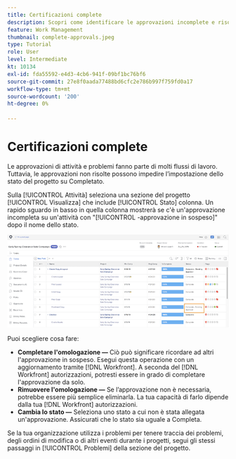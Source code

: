 ```yaml
---
title: Certificazioni complete
description: Scopri come identificare le approvazioni incomplete e risolverle in modo da poter chiudere il progetto in [!DNL  Workfront].
feature: Work Management
thumbnail: complete-approvals.jpeg
type: Tutorial
role: User
level: Intermediate
kt: 10134
exl-id: fda55592-e4d3-4cb6-941f-09bf1bc76bf6
source-git-commit: 27e8f0aada77488bd6cfc2e786b997f759fd0a17
workflow-type: tm+mt
source-wordcount: '200'
ht-degree: 0%

---
```


# Certificazioni complete

Le approvazioni di attività e problemi fanno parte di molti flussi di lavoro. Tuttavia, le approvazioni non risolte possono impedire l’impostazione dello stato del progetto su Completato.

Sulla [!UICONTROL Attività] seleziona una sezione del progetto [!UICONTROL Visualizza] che include [!UICONTROL Stato] colonna. Un rapido sguardo in basso in quella colonna mostrerà se c&#39;è un&#39;approvazione incompleta su un&#39;attività con &quot;[!UICONTROL -approvazione in sospeso]&quot; dopo il nome dello stato.

![Progetto con approvazione non completa](assets/planner-fund-approval-pending.png)

Puoi scegliere cosa fare:

* **Completare l&#39;omologazione —** Ciò può significare ricordare ad altri l&#39;approvazione in sospeso. Esegui questa operazione con un aggiornamento tramite [!DNL Workfront]. A seconda del [!DNL Workfront] autorizzazioni, potresti essere in grado di completare l&#39;approvazione da solo.
* **Rimuovere l&#39;omologazione —** Se l’approvazione non è necessaria, potrebbe essere più semplice eliminarla. La tua capacità di farlo dipende dalla tua [!DNL Workfront] autorizzazioni.
* **Cambia lo stato —** Seleziona uno stato a cui non è stata allegata un&#39;approvazione. Assicurati che lo stato sia uguale a Completa.

Se la tua organizzazione utilizza i problemi per tenere traccia dei problemi, degli ordini di modifica o di altri eventi durante i progetti, segui gli stessi passaggi in [!UICONTROL Problemi] della sezione del progetto.
